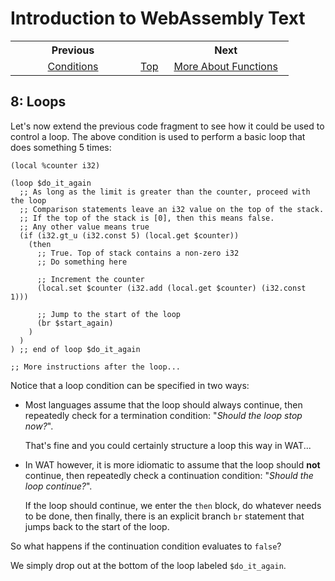 # Introduction to WebAssembly Text
<table style="table-width: fixed; width: 100%">
<tr><th style="width: 45%">Previous</th>
    <th style="width: 10%"></th>
    <th style="width: 45%">Next</th></tr>
<tr><td style="text-align: center"><a href="./07%20Conditions.md">Conditions</a></td>
    <td style="text-align: center"><a href="./README.md">Top</a></td>
    <td style="text-align: center"><a href="./09%20More%20About%20Functions.md">More About Functions</a></td></tr>
</table>

## 8: Loops

Let's now extend the previous code fragment to see how it could be used to control a loop.  The above condition is used to perform a basic loop that does something 5 times:

```wat
(local %counter i32)

(loop $do_it_again
  ;; As long as the limit is greater than the counter, proceed with the loop
  ;; Comparison statements leave an i32 value on the top of the stack.
  ;; If the top of the stack is [0], then this means false.
  ;; Any other value means true
  (if (i32.gt_u (i32.const 5) (local.get $counter))
    (then
      ;; True. Top of stack contains a non-zero i32
      ;; Do something here
      
      ;; Increment the counter
      (local.set $counter (i32.add (local.get $counter) (i32.const 1)))
      
      ;; Jump to the start of the loop
      (br $start_again)
    )
  )
) ;; end of loop $do_it_again

;; More instructions after the loop...
```

Notice that a loop condition can be specified in two ways:

* Most languages assume that the loop should always continue, then repeatedly check for a termination condition: "*Should the loop stop now?*".

   That's fine and you could certainly structure a loop this way in WAT...
   
* In WAT however, it is more idiomatic to assume that the loop should **not** continue, then repeatedly check a continuation condition: "*Should the loop continue?*".

   If the loop should continue, we enter the `then` block, do whatever needs to be done, then finally, there is an explicit branch `br` statement that jumps back to the start of the loop.

So what happens if the continuation condition evaluates to `false`?

We simply drop out at the bottom of the loop labeled `$do_it_again`.